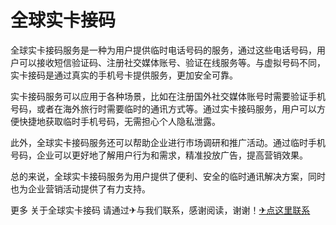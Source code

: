# 全球实卡接码

全球实卡接码服务是一种为用户提供临时电话号码的服务，通过这些电话号码，用户可以接收短信验证码、注册社交媒体账号、验证在线服务等。与虚拟号码不同，实卡接码是通过真实的手机号卡提供服务，更加安全可靠。

实卡接码服务可以应用于各种场景，比如在注册国外社交媒体账号时需要验证手机号码，或者在海外旅行时需要临时的通讯方式等。通过实卡接码服务，用户可以方便快捷地获取临时手机号码，无需担心个人隐私泄露。

此外，全球实卡接码服务还可以帮助企业进行市场调研和推广活动。通过临时手机号码，企业可以更好地了解用户行为和需求，精准投放广告，提高营销效果。

总的来说，全球实卡接码服务为用户提供了便利、安全的临时通讯解决方案，同时也为企业营销活动提供了有力支持。

更多 关于全球实卡接码 请通过✈与我们联系，感谢阅读，谢谢！[✈点这里联系](https://1.k02.cc)